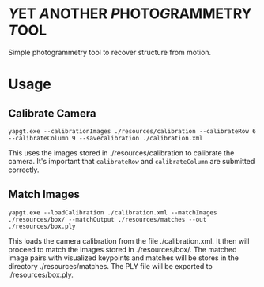 # *Y*ET *A*NOTHER *P*HOTO*G*RAMMETRY *T*OOL

Simple photogrammetry tool to recover structure from motion.

# Usage
## Calibrate Camera
`yapgt.exe --calibrationImages ./resources/calibration --calibrateRow 6 --calibrateColumn 9 --savecalibration ./calibration.xml`

This uses the images stored in ./resources/calibration to calibrate the camera. It's important that `calibrateRow` and
`calibrateColumn` are submitted correctly.

## Match Images
`yapgt.exe --loadCalibration ./calibration.xml --matchImages ./resources/box/ --matchOutput ./resources/matches --out ./resources/box.ply`

This loads the camera calibration from the file ./calibration.xml.
It then will proceed to match the images stored in ./resources/box/.
The matched image pairs with visualized keypoints and matches will be stores in the directory ./resources/matches.
The PLY file will be exported to ./resources/box.ply.